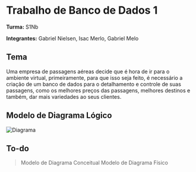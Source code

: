 # Trabalho de Banco de Dados 1

**Turma:** S1Nb

**Integrantes:** Gabriel Nielsen, Isac Merlo, Gabriel Melo

## Tema

Uma empresa de passagens aéreas decide que é hora de ir para o ambiente virtual, primeiramente, para que isso seja feito, é necessário a criação de um banco de dados para o detalhamento e controle de suas passagens, como os melhores preços das passagens, melhores destinos e também, dar mais variedades ao seus clientes.

## Modelo de Diagrama Lógico
![Diagrama](https://github.com/merloisac/bd1/raw/atualizado/Diagrama.png)

## To-do
> Modelo de Diagrama Conceitual
> Modelo de Diagrama Físico
